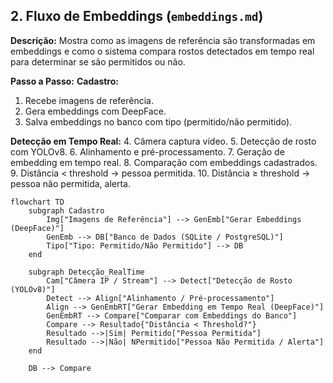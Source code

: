 ## 2. Fluxo de Embeddings (`embeddings.md`)

**Descrição:** Mostra como as imagens de referência são transformadas em embeddings e como o sistema compara rostos detectados em tempo real para determinar se são permitidos ou não.

**Passo a Passo:**
**Cadastro:**

1. Recebe imagens de referência.
2. Gera embeddings com DeepFace.
3. Salva embeddings no banco com tipo (permitido/não permitido).

**Detecção em Tempo Real:** 4. Câmera captura vídeo. 5. Detecção de rosto com YOLOv8. 6. Alinhamento e pré-processamento. 7. Geração de embedding em tempo real. 8. Comparação com embeddings cadastrados. 9. Distância < threshold → pessoa permitida. 10. Distância ≥ threshold → pessoa não permitida, alerta.

```mermaid
flowchart TD
    subgraph Cadastro
        Img["Imagens de Referência"] --> GenEmb["Gerar Embeddings (DeepFace)"]
        GenEmb --> DB["Banco de Dados (SQLite / PostgreSQL)"]
        Tipo["Tipo: Permitido/Não Permitido"] --> DB
    end

    subgraph Detecção_RealTime
        Cam["Câmera IP / Stream"] --> Detect["Detecção de Rosto (YOLOv8)"]
        Detect --> Align["Alinhamento / Pré-processamento"]
        Align --> GenEmbRT["Gerar Embedding em Tempo Real (DeepFace)"]
        GenEmbRT --> Compare["Comparar com Embeddings do Banco"]
        Compare --> Resultado{"Distância < Threshold?"}
        Resultado -->|Sim| Permitido["Pessoa Permitida"]
        Resultado -->|Não| NPermitido["Pessoa Não Permitida / Alerta"]
    end

    DB --> Compare
```
